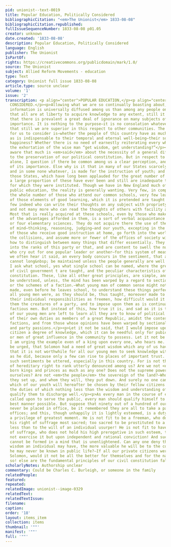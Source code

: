 ```yaml
---
pid: unionist--text-0019
title: Popular Education, Politically Considered
bibliographicCitation: "<em>The Unionist</em> 1833-08-08"
bibliographicCitation.republished: 
fullIssueSequenceNumber: 1833-08-08 p01.05
creator: unknown
date.created: '1833-08-08'
description: Popular Education, Politically Considered
language: English
publisher: The Unionist
IsPartOf: 
rights: https://creativecommons.org/publicdomain/mark/1.0/
source: The Unionist
subject: Allied Reform Movements - education
type: Text
category: Unionist full issue 1833-08-08
article.type: source unclear
volume: '1'
issue: '2'
transcription: <p align="center">POPULAR EDUCATION,</p><p align="center">POLITICALLY
  CONSIDERED.</p><p>Allowing what we are so continually boasting about, that more
  information is universally diffused among us than among any people on earth, and
  that all are at liberty to acquire knowledge to any extent, still it cannot be denied,
  that there is prevalent a great deal of ignorance on many subjects of paramount
  importance. It is nothing to the purpose—it is no consolation whatever to insist,
  that still we are superior in this respect to other communities. The only question
  for us to consider is—whether the people of this country have as much knowledge,
  as is indispensable to their temporal and eternal well-being—their social or individual
  happiness? Whether there is no need of earnestly reiterating every where among then
  the exhortation of the wise man “get wisdom, get understanding?”</p><p>I am well
  aware that much is <em>said</em> about the necessity of a general diffusion of knowledge
  to the preservation of our political constitution. But in respect to this point
  alone, I question if there be common among us a clear perception, and deep feeling
  of its importance. Else why is it that in many of our States scarcely any provision,
  and in some none whatever, is made for the instruction of youth; and that even in
  those States, which have long been applauded for the great number of their schools,
  a large proportion of these have ever been and still are inadequate to the purpose
  for which they were instituted. Though we have in New England much of the form of
  public education, the reality is generally wanting. Very few, in comparison with
  the whole number of those who attend our common schools, very few leave them possessed
  of those elements of good learning, which it is pretended are taught there. Very
  few indeed who can write their thoughts on any subject with propriety and ease;
  and not many more who can read the thoughts of others with facility and pleasure.
  Most that is really acquired at these schools, even by those who make the best use
  of the advantages afforded in them, is a sort of verbal acquaintance with three
  or four elementary sciences. They do not acquire there the use of the higher powers
  of mind—thinking, reasoning, judging—and our youth, excepting in the few instances
  of those who receive good instruction at home, go forth into the world, mingle in
  the collisions, and assume more or fewer of the offices of society without knowing
  how to distinguish between many things that differ essentially. They at once fall
  into the ranks of this party or that, and are content to swell the number of those,
  who cry out for one popular leader or another—for this system of measures or that.</p><p>Although
  we often hear it said, an every body concurs in the sentiment, that a federal republic
  cannot long&nbsp; be maintained unless the people generally are well informed, yet
  I ask what school, yes what single school can be named, where the great principles
  of civil government t are taught, and the peculiar characteristics of our Federal
  constitution. These, like all other great principles, are simple, and not hard to
  be understood, unless, the mind has been warped by a regard to sectional interests,
  or the schemes of a faction.—What young man of common sense might not easily be
  made, even before he leaves school, to understand these things perfectly? And if
  all young men were, as they should be, thus taught, moreover made to realize deeply
  their individual responsibilities as freemen, how difficult would it be to make
  them the creatures of a party, and to impose upon them as is continually done by
  factious men. But instead of this, how true it is, and sad as it is true, that most
  of our young men are left to learn all they are to know of political science, and
  of their own duties as members of a great Republic, amidst the contests of rival
  factions, and from those whose opinions have been warped by sectional interests
  and party passions.</p><p>Let it not be said, that I would impose upon the private
  citizen a degree of knowledge, which it can be needful only for pubic functionaries,
  or men of great influence in the community to possess. Let it not be objected, that
  I am urging the example even of a king upon every one, who hears me. Let it not
  be urged, that Solomon had a need of great wisdom which any of us have not; and
  that it is not worthwhile for all our young men to seek knowledge with as much ardor
  as he did, because only a few can rise to places of important trust. I say let not
  such sentiments be uttered, especially in this country. For is not the doctrine
  of hereditary right to rank utterly denounced among us? Are we not <em>all</em>
  born kings and princes as much as any one? Does not the supreme power emanate from
  ourselves? Are not <em>the people</em> the sovereign of the land?—Whom they will,
  they set up, and whom they will, they put down. And surely no one can foretell,
  which of our youth will hereafter be chosen by their fellow citizens to offices,
  the duties of which nothing less than the wisdom and understanding of Solomon would
  qualify them to discharge well.</p><p>As every man in the course of events may be
  called upon to serve the public, every man should qualify himself to do so in the
  best manner possible. But suppose that ninety out of a hundred of our youth may
  never be placed in office, be it remembered they are all to take a part in conferring
  offices; and this, though unhappily it is lightly esteemed, is a duty no less than
  a privilege of greatest moment. He is not fit to be a freeman, who does not hold
  his right of suffrage most sacred; too sacred to be prostituted to a party, not
  less than to the will of an individual usurper! He is not fit to have the right
  of suffrage, who does not hold his high prerogative in such esteem, that he will
  not exercise it but upon independent and rational conviction! And such a conviction
  cannot be formed in a mind that is unenlightened. Can any one deny that the more
  wisdom an individual may have, the more valuable he will be to the country, though
  he may never be known in public life?—If all our private citizens were as wise as
  Solomon, would it not be all the better for themselves and for the nation? Surely
  so! else are the fundamental principles of our civil constitution false!!</p>
scholarlyNotes: Authorship unclear
commentary: Could be Charles C. Burleigh, or someone in the family
relatedPeople: 
featured: 
repeated: 
relatedImage: unionist--image-0329
relatedText: 
relatedTextIssue: 
filename: 
caption: 
order: '18'
layout: items_item
collection: items
thumbnail: '""'
manifest: '""'
full: '""'
---
```

